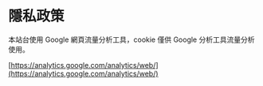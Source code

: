 # 隱私政策

本站台使用 Google 網頁流量分析工具，cookie 僅供 Google 分析工具流量分析使用。

[https://analytics.google.com/analytics/web/](https://analytics.google.com/analytics/web/)

